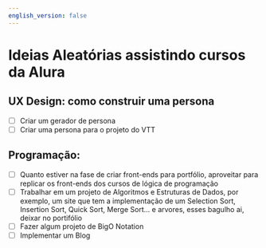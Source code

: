 ```yaml
---
english_version: false
---
```


# Ideias Aleatórias assistindo cursos da Alura

## UX Design: como construir uma persona

- [ ] Criar um gerador de persona
- [ ] Criar uma persona para o projeto do VTT

## Programação:

- [ ] Quanto estiver na fase de criar front-ends para portfólio, aproveitar para replicar os front-ends dos cursos de lógica de programação
- [ ] Trabalhar em um projeto de Algoritmos e Estruturas de Dados, por exemplo, um site que tem a implementação de um Selection Sort, Insertion Sort, Quick Sort, Merge Sort... e arvores, esses bagulho ai, deixar no portifólio
- [ ] Fazer algum projeto de BigO Notation
- [ ] Implementar um Blog
